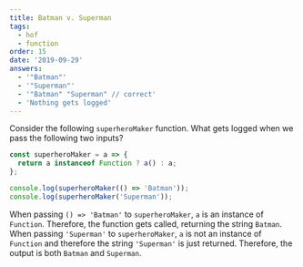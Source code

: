 ```yaml
---
title: Batman v. Superman
tags:
  - hof
  - function
order: 15
date: '2019-09-29'
answers:
  - '"Batman"'
  - '"Superman"'
  - '"Batman" "Superman" // correct'
  - 'Nothing gets logged'
---
```


Consider the following `superheroMaker` function. What gets logged when we pass the following two inputs?

```javascript
const superheroMaker = a => {
  return a instanceof Function ? a() : a;
};

console.log(superheroMaker(() => 'Batman'));
console.log(superheroMaker('Superman'));
```

<!-- explanation -->

When passing `() => 'Batman'` to `superheroMaker`, `a` is an instance of `Function`. Therefore, the function gets called, returning the string `Batman`. When passing `'Superman'` to `superheroMaker`, `a` is not an instance of `Function` and therefore the string `'Superman'` is just returned. Therefore, the output is both `Batman` and `Superman`.
